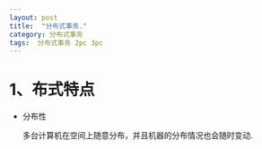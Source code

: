 ```yaml
---
layout: post
title:  "分布式事务."
category: 分布式事务
tags:  分布式事务 2pc 3pc
---
```


# 1、布式特点

+ 分布性
	
	多台计算机在空间上随意分布，并且机器的分布情况也会随时变动.


